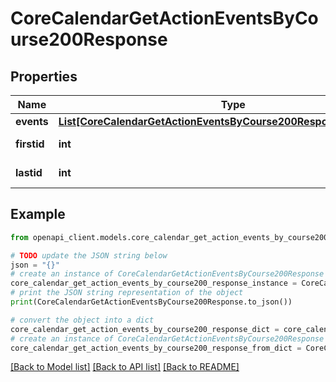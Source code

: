 # CoreCalendarGetActionEventsByCourse200Response


## Properties

Name | Type | Description | Notes
------------ | ------------- | ------------- | -------------
**events** | [**List[CoreCalendarGetActionEventsByCourse200ResponseEventsInner]**](CoreCalendarGetActionEventsByCourse200ResponseEventsInner.md) |  | 
**firstid** | **int** | firstid | [default to null]
**lastid** | **int** | lastid | [default to null]

## Example

```python
from openapi_client.models.core_calendar_get_action_events_by_course200_response import CoreCalendarGetActionEventsByCourse200Response

# TODO update the JSON string below
json = "{}"
# create an instance of CoreCalendarGetActionEventsByCourse200Response from a JSON string
core_calendar_get_action_events_by_course200_response_instance = CoreCalendarGetActionEventsByCourse200Response.from_json(json)
# print the JSON string representation of the object
print(CoreCalendarGetActionEventsByCourse200Response.to_json())

# convert the object into a dict
core_calendar_get_action_events_by_course200_response_dict = core_calendar_get_action_events_by_course200_response_instance.to_dict()
# create an instance of CoreCalendarGetActionEventsByCourse200Response from a dict
core_calendar_get_action_events_by_course200_response_from_dict = CoreCalendarGetActionEventsByCourse200Response.from_dict(core_calendar_get_action_events_by_course200_response_dict)
```
[[Back to Model list]](../README.md#documentation-for-models) [[Back to API list]](../README.md#documentation-for-api-endpoints) [[Back to README]](../README.md)


